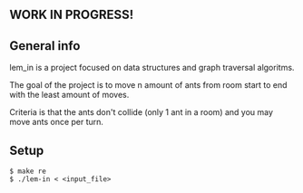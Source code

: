 ## WORK IN PROGRESS!

## General info
lem_in is a project focused on data structures and graph traversal algoritms.

The goal of the project is to move n amount of ants from room start to end with the
least amount of moves.

Criteria is that the ants don't collide (only 1 ant in a room) and you may move ants once
per turn.

## Setup
```
$ make re
$ ./lem-in < <input_file>
```
